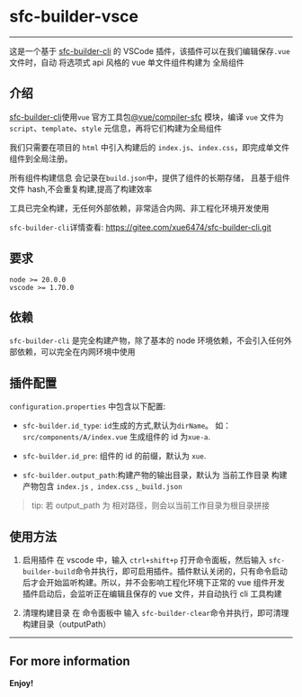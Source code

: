 # sfc-builder-vsce

---

这是一个基于 [sfc-builder-cli](https://gitee.com/xue6474/sfc-builder-cli.git) 的 VSCode 插件，该插件可以在我们编辑保存`.vue`文件时，自动 将选项式 api 风格的 vue 单文件组件构建为 全局组件

## 介绍

[sfc-builder-cli](https://gitee.com/xue6474/sfc-builder-cli.git)使用`vue` 官方工具包[@vue/compiler-sfc](https://github.com/vuejs/core) 模块，编译 `vue` 文件为 `script`、`template`、`style` 元信息，再将它们构建为全局组件

我们只需要在项目的 `html` 中引入构建后的 `index.js`、`index.css`，即完成单文件组件到全局注册。

所有组件构建信息 会记录在`build.json`中，提供了组件的长期存储， 且基于组件文件 hash,不会重复构建,提高了构建效率

工具已完全构建，无任何外部依赖，非常适合内网、非工程化环境开发使用

`sfc-builder-cli`详情查看: https://gitee.com/xue6474/sfc-builder-cli.git

## 要求

    node >= 20.0.0
    vscode >= 1.70.0

## 依赖

`sfc-builder-cli` 是完全构建产物，除了基本的 node 环境依赖，不会引入任何外部依赖，可以完全在内网环境中使用

## 插件配置

`configuration.properties` 中包含以下配置:

- `sfc-builder.id_type`: `id`生成的方式,默认为`dirName`。
  如：`src/components/A/index.vue` 生成组件的 id 为`xue-a`.

- `sfc-builder.id_pre`: 组件的 id 的前缀，默认为 `xue`.

- `sfc-builder.output_path`:构建产物的输出目录，默认为 当前工作目录
  构建产物包含 `index.js` ,` index.css` ,`_build.json`

> tip: 若 output_path 为 相对路径，则会以当前工作目录为根目录拼接

## 使用方法

1.  启用插件
    在 vscode 中，输入 `ctrl+shift+p` 打开命令面板，然后输入 `sfc-builder-build`命令并执行，即可启用插件。插件默认关闭的，只有命令启动后才会开始监听构建。所以，并不会影响工程化环境下正常的 vue 组件开发
    插件启动后，会监听正在编辑且保存的 vue 文件，并自动执行 cli 工具构建

2.  清理构建目录
    在 命令面板中 输入 `sfc-builder-clear`命令并执行，即可清理构建目录（outputPath）

---

## For more information

**Enjoy!**
